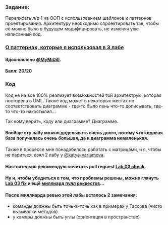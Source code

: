 ### Задание:
Переписать л/р 1 на ООП с использованием шаблонов и паттернов проектирования. Архитектуру необходимо спроектировать так, чтобы её можно было в будущем модифицировать, не изменяя уже написанный код.

### [О паттернах, которые я использовал в 3 лабе](https://github.com/Inspirate789/BMSTU-OOP-CPP/wiki/%D0%9E-%D0%BF%D0%B0%D1%82%D1%82%D0%B5%D1%80%D0%BD%D0%B0%D1%85,-%D0%BA%D0%BE%D1%82%D0%BE%D1%80%D1%8B%D0%B5-%D1%8F-%D0%B8%D1%81%D0%BF%D0%BE%D0%BB%D1%8C%D0%B7%D0%BE%D0%B2%D0%B0%D0%BB-%D0%B2-3-%D0%BB%D0%B0%D0%B1%D0%BE%D1%80%D0%B0%D1%82%D0%BE%D1%80%D0%BD%D0%BE%D0%B9-%D1%80%D0%B0%D0%B1%D0%BE%D1%82%D0%B5)

#### Вдохновлено [@MyMiDiII](https://github.com/MyMiDiII).

#### Балл: 20/20

### Код
Код не на все 100% реализует возможностей той архитектруы, которая посторена в UML. Также код может в некоторых местах не соответствовать диаграмме - где-то было лень что-то дописывать, где-то что-то накостылил... <br>

Так кому верить, коду или диаграмме? Диаграмме.

#### Вообще эту лабу можно доделывать очень долго, потому что кодовая база получилась очень большая, да и диаграмма немаленькая.
Также в процессе мне понадобилось работать с матрицами, и я, чтобы не париться, взял 2 лабу у [@katya-varlamova]([https://github.com/vvinokurshin](https://github.com/katya-varlamova)).

#### Настоятельно рекомендую почитать pull request [Lab 03 check](https://github.com/Inspirate789/BMSTU-OOP-CPP/pull/8).
#### Ну и, чтобы убедиться в том, что проблемы решены, можно глянуть [Lab 03 fix](https://github.com/Inspirate789/BMSTU-OOP-CPP/pull/9) и ещё [миллиард пулл реквестов](https://github.com/Inspirate789/BMSTU-OOP-CPP/pulls?q=is%3Apr+is%3Aclosed)...

#### После миллиарда ревью этой лабы осталось 2 замечания:
- команды должны быть точь-в-точь как в примерах у Тассова (чисто вызывалки методов)
- у камеры должны быть углы (ориентация в пространстве)
